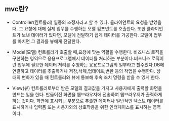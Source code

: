 ## mvc란?

- Controller(컨트롤러)
일종의 조정자라고 할 수 있다. 클라이언트의 요청을 받았을 때, 그 요청에 대해 실제 업무를 수행하는 모델 컴포넌트를 호출한다. 또한 클라이언트가 보낸 데이터가 있다면, 모델에 전달하기 쉽게 데이터를 가공한다. 모델이 업무를 마치면 그 결과를 뷰에게 전달한다.

- Model(모델)
컨트롤러가 호출할 때,요청에 맞는 역활을 수행한다. 비즈니스 로직을 구현하는 영역으로 응용프로그램에서 데이터를 처리하는 부분이다.비즈니스 로직이란 업무에 필요한 데이터 처리를 수행하는 응용프로그램의 일부라고 할수있다.DB에 연결하고 데이터를 추출하거나 저장,삭제,업데이트,변환 등의 작업을 수행한다. 상태의 변화가 있을 때 컨트롤러와 뷰에 통보해 후속 조치 명령을 받을 수 있게 한다.

- View(뷰)
컨트롤러로부터 받은 모델의 결과값을 가지고 사용자에게 출력할 화면을 만드는 일을 한다. 만들어진 화면을 웹브라우저에 전송하여 웹브라우저가 출력하게 하는 것이다. 화면에 표시되는 부분으로 추출한 데이터나 일반적인 텍스트 데이터를 표시하거나 입력폼 또는 사용자와의 상호작용을 위한 인터페이스를 표시하는 영역이다.
